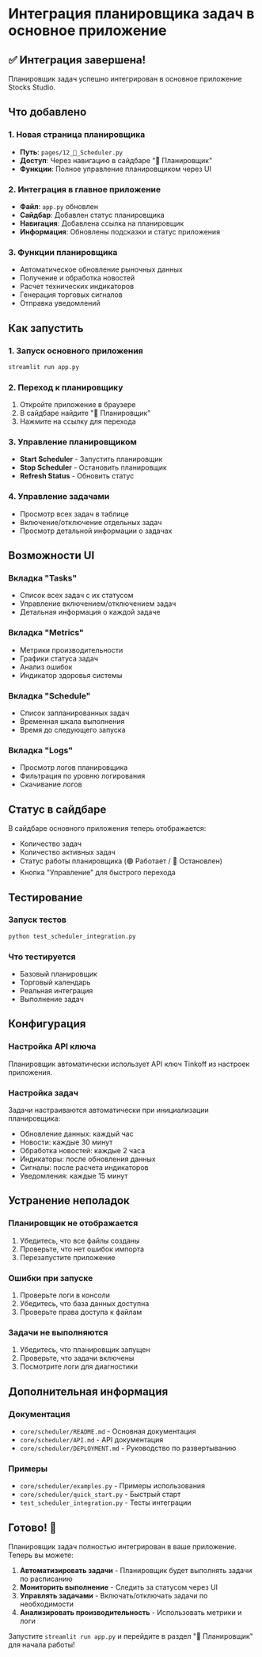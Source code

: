 # Интеграция планировщика задач в основное приложение

## ✅ Интеграция завершена!

Планировщик задач успешно интегрирован в основное приложение Stocks Studio.

## Что добавлено

### 1. Новая страница планировщика
- **Путь**: `pages/12_📅_Scheduler.py`
- **Доступ**: Через навигацию в сайдбаре "📅 Планировщик"
- **Функции**: Полное управление планировщиком через UI

### 2. Интеграция в главное приложение
- **Файл**: `app.py` обновлен
- **Сайдбар**: Добавлен статус планировщика
- **Навигация**: Добавлена ссылка на планировщик
- **Информация**: Обновлены подсказки и статус приложения

### 3. Функции планировщика
- Автоматическое обновление рыночных данных
- Получение и обработка новостей
- Расчет технических индикаторов
- Генерация торговых сигналов
- Отправка уведомлений

## Как запустить

### 1. Запуск основного приложения
```bash
streamlit run app.py
```

### 2. Переход к планировщику
1. Откройте приложение в браузере
2. В сайдбаре найдите "📅 Планировщик"
3. Нажмите на ссылку для перехода

### 3. Управление планировщиком
- **Start Scheduler** - Запустить планировщик
- **Stop Scheduler** - Остановить планировщик
- **Refresh Status** - Обновить статус

### 4. Управление задачами
- Просмотр всех задач в таблице
- Включение/отключение отдельных задач
- Просмотр детальной информации о задачах

## Возможности UI

### Вкладка "Tasks"
- Список всех задач с их статусом
- Управление включением/отключением задач
- Детальная информация о каждой задаче

### Вкладка "Metrics"
- Метрики производительности
- Графики статуса задач
- Анализ ошибок
- Индикатор здоровья системы

### Вкладка "Schedule"
- Список запланированных задач
- Временная шкала выполнения
- Время до следующего запуска

### Вкладка "Logs"
- Просмотр логов планировщика
- Фильтрация по уровню логирования
- Скачивание логов

## Статус в сайдбаре

В сайдбаре основного приложения теперь отображается:
- Количество задач
- Количество активных задач
- Статус работы планировщика (🟢 Работает / 🔴 Остановлен)
- Кнопка "Управление" для быстрого перехода

## Тестирование

### Запуск тестов
```bash
python test_scheduler_integration.py
```

### Что тестируется
- Базовый планировщик
- Торговый календарь
- Реальная интеграция
- Выполнение задач

## Конфигурация

### Настройка API ключа
Планировщик автоматически использует API ключ Tinkoff из настроек приложения.

### Настройка задач
Задачи настраиваются автоматически при инициализации планировщика:
- Обновление данных: каждый час
- Новости: каждые 30 минут
- Обработка новостей: каждые 2 часа
- Индикаторы: после обновления данных
- Сигналы: после расчета индикаторов
- Уведомления: каждые 15 минут

## Устранение неполадок

### Планировщик не отображается
1. Убедитесь, что все файлы созданы
2. Проверьте, что нет ошибок импорта
3. Перезапустите приложение

### Ошибки при запуске
1. Проверьте логи в консоли
2. Убедитесь, что база данных доступна
3. Проверьте права доступа к файлам

### Задачи не выполняются
1. Убедитесь, что планировщик запущен
2. Проверьте, что задачи включены
3. Посмотрите логи для диагностики

## Дополнительная информация

### Документация
- `core/scheduler/README.md` - Основная документация
- `core/scheduler/API.md` - API документация
- `core/scheduler/DEPLOYMENT.md` - Руководство по развертыванию

### Примеры
- `core/scheduler/examples.py` - Примеры использования
- `core/scheduler/quick_start.py` - Быстрый старт
- `test_scheduler_integration.py` - Тесты интеграции

## Готово! 🎉

Планировщик задач полностью интегрирован в ваше приложение. Теперь вы можете:

1. **Автоматизировать задачи** - Планировщик будет выполнять задачи по расписанию
2. **Мониторить выполнение** - Следить за статусом через UI
3. **Управлять задачами** - Включать/отключать задачи по необходимости
4. **Анализировать производительность** - Использовать метрики и логи

Запустите `streamlit run app.py` и перейдите в раздел "📅 Планировщик" для начала работы!
